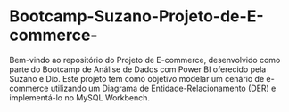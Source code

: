 # Bootcamp-Suzano-Projeto-de-E-commerce-
Bem-vindo ao repositório do Projeto de E-commerce, desenvolvido como parte do Bootcamp de Análise de Dados com Power BI oferecido pela Suzano e Dio. Este projeto tem como objetivo modelar um cenário de e-commerce utilizando um Diagrama de Entidade-Relacionamento (DER) e implementá-lo no MySQL Workbench.
